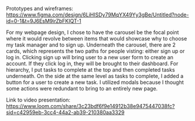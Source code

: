 Prototypes and wireframes:
https://www.figma.com/design/6LiHISDy79MqYX49Yy3gBe/Untitled?node-id=0-1&t=9J6EsM9irZbFKIQT-1

For my webpage design, I chose to have the carousel be the focal point where it would
revolve between items that would showcase why to choose my task manager and to 
sign up. Underneath the carousel, there are 2 cards, which represents the two
paths for people visting: either sign up or log in. Clicking sign up will
bring user to a new user form to create an account. If they click log in,
they will be brought to their dashboard. For hierarchy, I put tasks to complete
at the top and then completed tasks underneath. On the side at the same level as
tasks to complete, I added a button for a user to create a new task. I utilized
modals because I thought some actions were redundant to bring to an entirely
new page. 

Link to video presentation:
https://www.loom.com/share/3c23bdf6f9e14912b38e9475447038fc?sid=c42959eb-3cc4-44a2-ab39-210380aa3329